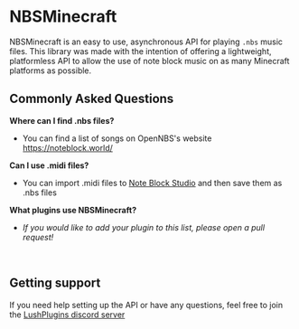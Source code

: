 # NBSMinecraft
NBSMinecraft is an easy to use, asynchronous API for playing `.nbs` music files. This library was made with the intention of offering a lightweight, platformless API to allow the use of note block music on as many Minecraft platforms as possible.

## Commonly Asked Questions
**Where can I find .nbs files?**
- You can find a list of songs on OpenNBS's website https://noteblock.world/

**Can I use .midi files?**
- You can import .midi files to [Note Block Studio](https://opennbs.org/) and then save them as .nbs files

**What plugins use NBSMinecraft?**
- *If you would like to add your plugin to this list, please open a pull request!*

<br>

## Getting support
If you need help setting up the API or have any questions, feel free to join the [LushPlugins discord server](https://discord.gg/mbPxvAxP3m)
